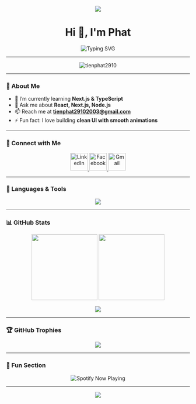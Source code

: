 <!-- 🏞️ Banner động -->
<p align="center">
  <img src="https://capsule-render.vercel.app/api?type=waving&height=180&color=gradient&text=Tien%20Phat%20🚀&fontAlign=50&fontAlignY=40&desc=Frontend%20Developer%20from%20Ho%20Chi%20Minh%20City&descAlign=50&descAlignY=65" />
</p>

<!-- 👋 Giới thiệu -->
<h1 align="center">Hi 👋, I'm Phat</h1>
<p align="center">
  <img src="https://readme-typing-svg.herokuapp.com?font=Fira+Code&weight=500&size=22&pause=1000&color=00AEEF&center=true&vCenter=true&width=600&lines=A+Frontend+Developer;Based+in+Ho+Chi+Minh+City%2C+Vietnam;Passionate+about+React%2C+Next.js+%26+UI%2FUX;Always+learning+and+building+cool+stuff" alt="Typing SVG" />



</p>

---

<p align="center"> 
  <img src="https://komarev.com/ghpvc/?username=tienphat2910&label=Profile%20views&color=0e75b6&style=flat" alt="tienphat2910" /> 
</p>

---

### 🌱 About Me  
- 🌱 I’m currently learning **Next.js & TypeScript**  
- 💬 Ask me about **React, Next.js, Node.js**  
- 📫 Reach me at **tienphat29102003@gmail.com**  
- ⚡ Fun fact: I love building **clean UI with smooth animations**

---

### 🤝 Connect with Me
<p align="center">
  <a href="https://linkedin.com/in/tienphat2910" target="_blank">
    <img src="https://skillicons.dev/icons?i=linkedin" width="48" alt="LinkedIn"/>
  </a>
  <a href="https://fb.com/tien.phat29" target="_blank">
    <img src="https://cdn.jsdelivr.net/gh/simple-icons/simple-icons/icons/facebook.svg" width="48" alt="Facebook" />
  </a>
  <a href="mailto:tienphat29102003@gmail.com" target="_blank">
    <img src="https://skillicons.dev/icons?i=gmail" width="48" alt="Gmail"/>
  </a>
</p>


---

### 🧠 Languages & Tools  
<p align="center">
  <img src="https://skillicons.dev/icons?i=html,css,js,ts,react,next,redux,nodejs,express,tailwind,bootstrap,figma,git,github,postman,mysql,mongodb,docker,java,spring,aws,firebase,vite" />
</p>

---

### 📊 GitHub Stats  
<p align="center">
  <img height="180em" src="https://github-readme-stats.vercel.app/api?username=tienphat2910&show_icons=true&theme=radical&count_private=true" />
  <img height="180em" src="https://github-readme-stats.vercel.app/api/top-langs/?username=tienphat2910&layout=compact&theme=radical" />
</p>

<p align="center">
  <img src="https://github-readme-streak-stats.herokuapp.com?user=tienphat2910&theme=radical&hide_border=false" />
</p>

---

### 🏆 GitHub Trophies  
<p align="center">
  <img src="https://github-profile-trophy.vercel.app/?username=tienphat2910&theme=radical&no-frame=true&margin-w=15" />
</p>

---

### 🎵 Fun Section  
<p align="center">
  <img src="https://spotify-github-profile.vercel.app/api/view?uid=31dwnkkrb2n7ncbk5qjvn3p22f3m&cover_image=true&theme=novatorem&show_offline=false&background_color=121212&interchange=true" alt="Spotify Now Playing" />
</p>

---

<p align="center">
  <img src="https://capsule-render.vercel.app/api?type=waving&color=gradient&height=100&section=footer" />
</p>
